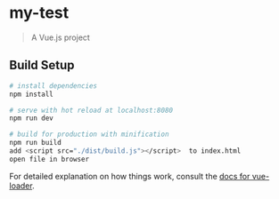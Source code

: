 # my-test

> A Vue.js project

## Build Setup

``` bash
# install dependencies
npm install

# serve with hot reload at localhost:8080
npm run dev

# build for production with minification
npm run build
add <script src="./dist/build.js"></script>  to index.html
open file in browser
```

For detailed explanation on how things work, consult the [docs for vue-loader](http://vuejs.github.io/vue-loader).
